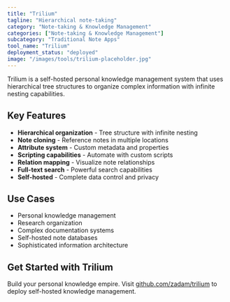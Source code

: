 ```yaml
---
title: "Trilium"
tagline: "Hierarchical note-taking"
category: "Note-taking & Knowledge Management"
categories: ["Note-taking & Knowledge Management"]
subcategory: "Traditional Note Apps"
tool_name: "Trilium"
deployment_status: "deployed"
image: "/images/tools/trilium-placeholder.jpg"
---
```

Trilium is a self-hosted personal knowledge management system that uses hierarchical tree structures to organize complex information with infinite nesting capabilities.

## Key Features

- **Hierarchical organization** - Tree structure with infinite nesting
- **Note cloning** - Reference notes in multiple locations
- **Attribute system** - Custom metadata and properties
- **Scripting capabilities** - Automate with custom scripts
- **Relation mapping** - Visualize note relationships
- **Full-text search** - Powerful search capabilities
- **Self-hosted** - Complete data control and privacy

## Use Cases

- Personal knowledge management
- Research organization
- Complex documentation systems
- Self-hosted note databases
- Sophisticated information architecture

## Get Started with Trilium

Build your personal knowledge empire. Visit [github.com/zadam/trilium](https://github.com/zadam/trilium) to deploy self-hosted knowledge management.